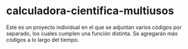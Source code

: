 # calculadora-cientifica-multiusos
Este es un proyecto individual en el que se adjuntan varios códigos por separado, los cuales cumplen una función distinta. Se agregarán más códigos a lo largo del tiempo.
